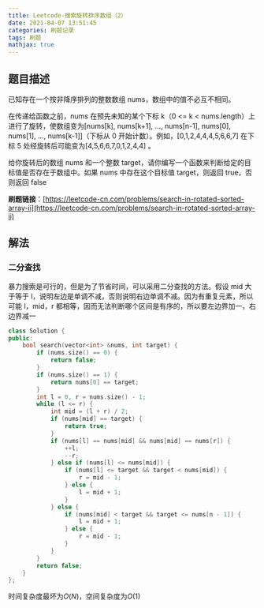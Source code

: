 ```yaml
---
title: Leetcode-搜索旋转排序数组（2）
date: 2021-04-07 13:51:45
categories: 刷题记录
tags: 刷题
mathjax: true
---
```


## 题目描述

已知存在一个按非降序排列的整数数组 nums，数组中的值不必互不相同。

在传递给函数之前，nums 在预先未知的某个下标 k（0 <= k < nums.length）上进行了旋转，使数组变为[nums[k], nums[k+1], ..., nums[n-1], nums[0], nums[1], ..., nums[k-1]]（下标从 0 开始计数）。例如，[0,1,2,4,4,4,5,6,6,7] 在下标 5 处经旋转后可能变为[4,5,6,6,7,0,1,2,4,4] 。

给你旋转后的数组 nums 和一个整数 target，请你编写一个函数来判断给定的目标值是否存在于数组中。如果 nums 中存在这个目标值 target，则返回 true，否则返回 false

**刷题链接**：[https://leetcode-cn.com/problems/search-in-rotated-sorted-array-ii](https://leetcode-cn.com/problems/search-in-rotated-sorted-array-ii)

<!--more-->

## 解法

### 二分查找

暴力搜索是可行的，但是为了节省时间，可以采用二分查找的方法。假设 mid 大于等于 l，说明左边是单调不减，否则说明右边单调不减。因为有重复元素，所以可能 l，mid，r 都相等，因而无法判断哪个区间是有序的，所以要左边界加一，右边界减一

```C++
class Solution {
public:
    bool search(vector<int> &nums, int target) {
        if (nums.size() == 0) {
            return false;
        }
        if (nums.size() == 1) {
            return nums[0] == target;
        }
        int l = 0, r = nums.size() - 1;
        while (l <= r) {
            int mid = (l + r) / 2;
            if (nums[mid] == target) {
                return true;
            }
            if (nums[l] == nums[mid] && nums[mid] == nums[r]) {
                ++l;
                --r;
            } else if (nums[l] <= nums[mid]) {
                if (nums[l] <= target && target < nums[mid]) {
                    r = mid - 1;
                } else {
                    l = mid + 1;
                }
            } else {
                if (nums[mid] < target && target <= nums[n - 1]) {
                    l = mid + 1;
                } else {
                    r = mid - 1;
                }
            }
        }
        return false;
    }
};
```

时间复杂度最坏为$O(N)$，空间复杂度为$O(1)$
